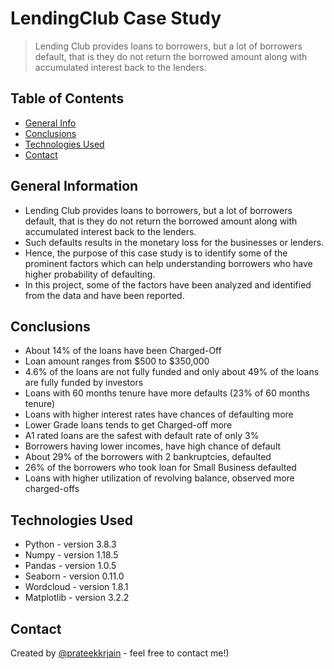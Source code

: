 # LendingClub Case Study
> Lending Club provides loans to borrowers, but a lot of borrowers default, that is they do not return the borrowed amount along with accumulated interest back to the lenders.

## Table of Contents
* [General Info](#general-information)
* [Conclusions](#conclusions)
* [Technologies Used](#technologies-used)
* [Contact](#contact)

## General Information
- Lending Club provides loans to borrowers, but a lot of borrowers default, that is they do not return the borrowed amount along with accumulated interest back to the lenders.
- Such defaults results in the monetary loss for the businesses or lenders.
- Hence, the purpose of this case study is to identify some of the prominent factors which can help understanding borrowers who have higher probability of defaulting.
- In this project, some of the factors have been analyzed and identified from the data and have been reported.

## Conclusions
- About 14% of the loans have been Charged-Off
- Loan amount ranges from $500 to $350,000
- 4.6% of the loans are not fully funded and only about 49% of the loans are fully funded by investors
- Loans with 60 months tenure have more defaults (23% of 60 months tenure)
- Loans with higher interest rates have chances of defaulting more
- Lower Grade loans tends to get Charged-off more
- A1 rated loans are the safest with default rate of only 3%
- Borrowers having lower incomes, have high chance of default
- About 29% of the borrowers with 2 bankruptcies, defaulted
- 26% of the borrowers who took loan for Small Business defaulted
- Loans with higher utilization of revolving balance, observed more charged-offs

## Technologies Used
- Python - version 3.8.3
- Numpy - version 1.18.5
- Pandas - version 1.0.5
- Seaborn - version 0.11.0
- Wordcloud - version 1.8.1
- Matplotlib - version 3.2.2

## Contact
Created by [@prateekkrjain](http://prateekkrjain.com) - feel free to contact me!)
